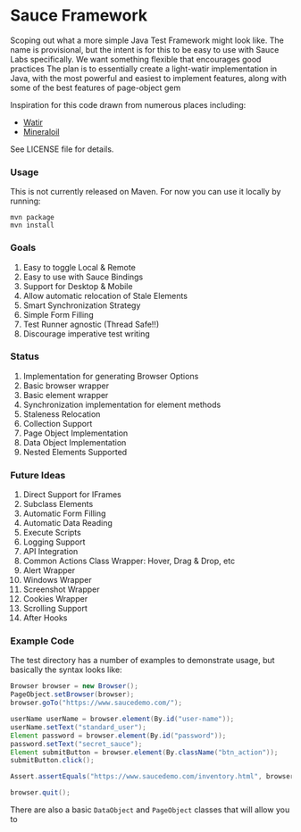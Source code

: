 # Sauce Framework

Scoping out what a more simple Java Test Framework might look like.
The name is provisional, but the intent is for this to be easy to use with Sauce Labs specifically.
We want something flexible that encourages good practices
The plan is to essentially create a light-watir implementation in Java, with the most powerful and easiest to implement
features, along with some of the best features of page-object gem

Inspiration for this code drawn from numerous places including:
* [Watir](https://watir.com)
* [Mineraloil](https://github.com/lithiumtech/mineraloil-selenium.git)


See LICENSE file for details.

### Usage

This is not currently released on Maven. For now you can use it locally by running:
```
mvn package
mvn install
```


### Goals

1. Easy to toggle Local & Remote
2. Easy to use with Sauce Bindings
3. Support for Desktop & Mobile
4. Allow automatic relocation of Stale Elements
5. Smart Synchronization Strategy
6. Simple Form Filling
7. Test Runner agnostic (Thread Safe!!)
8. Discourage imperative test writing


### Status
1. Implementation for generating Browser Options
2. Basic browser wrapper
3. Basic element wrapper
4. Synchronization implementation for element methods
5. Staleness Relocation
6. Collection Support
7. Page Object Implementation
8. Data Object Implementation
9. Nested Elements Supported


### Future Ideas
1. Direct Support for IFrames
2. Subclass Elements
3. Automatic Form Filling
4. Automatic Data Reading
5. Execute Scripts
6. Logging Support
7. API Integration
8. Common Actions Class Wrapper: Hover, Drag & Drop, etc
10. Alert Wrapper
11. Windows Wrapper
12. Screenshot Wrapper
13. Cookies Wrapper
14. Scrolling Support
15. After Hooks


### Example Code

 The test directory has a number of examples to demonstrate usage, but basically the syntax looks like:
 
 ```java
Browser browser = new Browser();
PageObject.setBrowser(browser);
browser.goTo("https://www.saucedemo.com/");

userName userName = browser.element(By.id("user-name"));
userName.setText("standard_user");
Element password = browser.element(By.id("password"));
password.setText("secret_sauce");
Element submitButton = browser.element(By.className("btn_action"));
submitButton.click();

Assert.assertEquals("https://www.saucedemo.com/inventory.html", browser.getCurrentUrl())

browser.quit();
```

There are also a basic `DataObject` and `PageObject` classes that will allow you to
